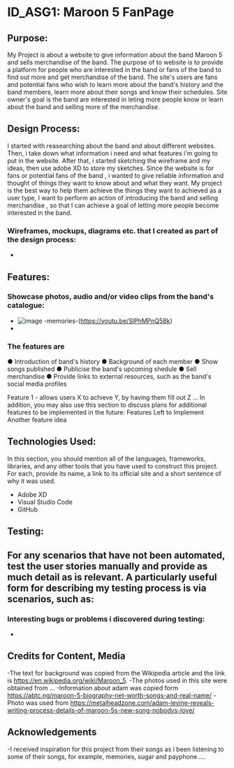 # ID_ASG1: Maroon 5 FanPage

## Purpose:
My Project is about a website to give information about the band Maroon 5 and sells merchandise of the band. The purpose of to website is to provide a platform for people who are interested in the band or fans of the band to find out more and get merchandise of the band. The site's users are fans and potential fans who wish to learn more about the band's history and the band members, learn more about their songs and know their schedules. Site owner's goal is the band are interested in leting more people know or learn about the band and selling more of the merchandise.

## Design Process:
I started with reasearching about the band and about different websites. Then,  i take down what information i need and what features i'm going to put in the website. After that, i started sketching the wireframe and my ideas, then use adobe XD to store my sketches. Since the website is for fans or potential fans of the band , i wanted to give reliable information and thought of things they want to know about and what they want. My project is the best way to help them achieve the things they want to achieved as a user type, I want to perform an action of introducing the band and selling merchandise , so that I can achieve a goal of letting more people become interested in the band.

### Wireframes, mockups, diagrams etc. that I created as part of the design process:
-

## Features:
### Showcase photos, audio and/or video clips from the band's catalogue:
- ![image](https://user-images.githubusercontent.com/116336741/202636687-b82f8b66-3152-4382-9442-dc1959c98a32.png)
-memories-(https://youtu.be/SlPhMPnQ58k)
-

### The features are 
● Introduction of band's history
● Background of each member
● Show songs published
● Publicise the band's upcoming shedule
● Sell merchandise 
● Provide links to external resources, such as the band's social media profiles

Feature 1 - allows users X to achieve Y, by having them fill out Z
...
In addition, you may also use this section to discuss plans for additional features to be implemented in the future:
Features Left to Implement
Another feature idea

## Technologies Used:
In this section, you should mention all of the languages, frameworks, libraries, and any other tools that you have used to construct this project. For each, provide its name, a link to its official site and a short sentence of why it was used.
- Adobe XD
- Visual Studio Code
- GitHub

## Testing:
For any scenarios that have not been automated, test the user stories manually and provide as much detail as is relevant. A particularly useful form for describing my testing process is via scenarios, such as:
-


### Interesting bugs or problems i discovered during testing:
-

## Credits for Content, Media
-The text for background was copied from the Wikipedia article and the link is https://en.wikipedia.org/wiki/Maroon_5.
-The photos used in this site were obtained from ...
-Information about adam was copied form https://abtc.ng/maroon-5-biography-net-worth-songs-and-real-name/
-Photo was used from https://metalheadzone.com/adam-levine-reveals-writing-process-details-of-maroon-5s-new-song-nobodys-love/

## Acknowledgements
-I received inspiration for this project from their songs as i been listening to some of their songs, for example, memories, sugar and payphone.....
